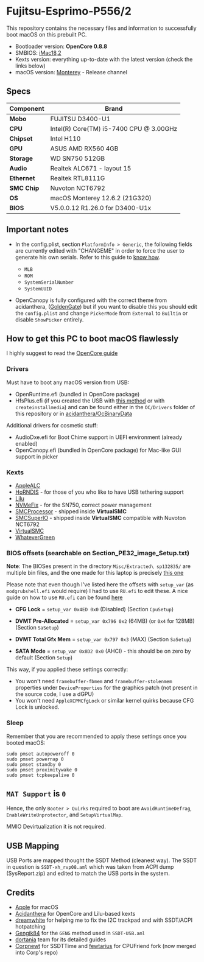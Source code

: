 # Fujitsu-Esprimo-P556/2
This repository contains the necessary files and information to successfully boot macOS on this prebuilt PC.

- Bootloader version: **OpenCore 0.8.8**
- SMBIOS: [iMac18,2](https://everymac.com/systems/apple/imac/specs/imac-core-i5-3.0-21-inch-aluminum-retina-4k-mid-2017-specs.html)
- Kexts version: everything up-to-date with the latest version (check the links below)
- macOS version: [Monterey](https://www.apple.com/macos/monterey) - Release channel


## Specs

| Component      | Brand                                     |
|----------------|-------------------------------------------|
| **Mobo**       |  FUJITSU D3400-U1                         |
| **CPU**        |  Intel(R) Core(TM) i5-7400 CPU @ 3.00GHz  |
| **Chipset**    |  Intel H110                               |
| **GPU**        |  ASUS AMD RX560 4GB                       |
| **Storage**    |  WD SN750 512GB                           |
| **Audio**      |  Realtek ALC671 - layout 15               |
| **Ethernet**   |  Realtek RTL8111G                         |
| **SMC Chip**   |  Nuvoton NCT6792                          |
| **OS**         |  macOS Monterey 12.6.2 (21G320)           |
| **BIOS**       |  V5.0.0.12 R1.26.0 for D3400-U1x          |


## Important notes

- In the config.plist, section `PlatformInfo > Generic`, the following fields are currently edited with "CHANGEME" in order to force the user to generate his own serials. Refer to this guide to [know how](https://dortania.github.io/OpenCore-Install-Guide/config-laptop.plist/icelake.html#platforminfo). 
  - `MLB`
  - `ROM`
  - `SystemSerialNumber` 
  - `SystemUUID`


- OpenCanopy is fully configured with the correct theme from acidanthera, ([GoldenGate](https://dortania.github.io/OpenCanopy-Gallery/ocbinary.html#set-1-goldengate)) but if you want to disable this you should edit the `config.plist` and change `PickerMode` from `External` to `Builtin` or disable `ShowPicker` entirely.


## How to get this PC to boot macOS flawlessly

I highly suggest to read the [OpenCore guide](https://dortania.github.io/OpenCore-Install-Guide/)

### Drivers

Must have to boot any macOS version from USB:

* OpenRuntime.efi (bundled in OpenCore package)
* HfsPlus.efi (if you created the USB with [this method](https://dortania.github.io/OpenCore-Install-Guide/installer-guide/mac-install-recovery.html#legacy-macos-online-method) or with `createinstallmedia`) and can be found either in the `OC/Drivers` folder of this repository or in [acidanthera/OcBinaryData](https://github.com/acidanthera/OcBinaryData/blob/master/Drivers/HfsPlus.efi)

Additional drivers for cosmetic stuff:

* AudioDxe.efi for Boot Chime support in UEFI environment (already enabled)
* OpenCanopy.efi (bundled in OpenCore package) for Mac-like GUI support in picker

### Kexts

* [AppleALC](https://github.com/acidanthera/AppleALC/releases/latest)
* [HoRNDIS](https://github.com/jwise/HoRNDIS/releases/latest) - for those of you who like to have USB tethering support
* [Lilu](https://github.com/acidanthera/Lilu/releases/latest)
* [NVMeFix](https://github.com/acidanthera/NVMeFix/releases/latest) - for the SN750, correct power management
* [SMCProcessor](https://github.com/acidanthera/VirtualSMC/releases/latest) - shipped inside **VirtualSMC**
* [SMCSuperIO](https://github.com/acidanthera/VirtualSMC/releases/latest) - shipped inside **VirtualSMC** compatible with Nuvoton NCT6792 
* [VirtualSMC](https://github.com/acidanthera/VirtualSMC/releases/latest) 
* [WhateverGreen](https://github.com/acidanthera/WhateverGreen/releases/latest)

 ### BIOS offsets (searchable on Section_PE32_image_Setup.txt)
 
 **Note**: The BIOSes present in the directory `Misc/Extracted\ sp132835/` are multiple bin files, and the one made for this laptop is precisely [this one](https://github.com/1alessandro1/HP-laptop-15s-fq1034nl-ice-lake/blob/main/Misc/BIOS/BIOS_F.23_HP_086C9/Extracted%20sp135993/086C8.bin)
 
 Please note that even though I've listed here the offsets with `setup_var` (as `modgrubshell.efi` would require) I had to use `RU.efi` to edit these. A nice guide on how to use `RU.efi` can be found [here](https://www.macos86.it/topic/4523-guida-come-modificare-le-impostazioni-nascoste-del-bios-su-pc-con-firmware-uefi/)
 
 
- **CFG Lock** = `setup_var 0x4ED 0x0` (Disabled) (Section `CpuSetup`)
 
- **DVMT Pre-Allocated** = `setup_var 0x796 0x2` (64MB) (or `0x4` for 128MB) (Section `SaSetup`)
 
- **DVMT Total Gfx Mem** = `setup_var 0x797 0x3` (MAX) (Section `SaSetup`)
 
- **SATA Mode** = `setup_var 0x8D2 0x0` (AHCI) - this should be on zero by default (Section `Setup`)


This way, if you applied these settings correctly: 
- You won't need `framebuffer-fbmem` and `framebuffer-stolenmem` properties under `DeviceProperties` for the graphics patch (not present in the source code, I use a dGPU)
- You won't need `AppleXCPMCfgLock` or similar kernel quirks because CFG Lock is unlocked.
  
### Sleep

Remember that you are recommended to apply these settings once you booted macOS:

```
sudo pmset autopoweroff 0
sudo pmset powernap 0
sudo pmset standby 0
sudo pmset proximitywake 0
sudo pmset tcpkeepalive 0
```

## `MAT Support` is `0`

Hence, the only `Booter > Quirks` required to boot are `AvoidRuntimeDefrag`, `EnableWriteUnprotector`, and `SetupVirtualMap`.

MMIO Devirtualization it is not required.

## USB Mapping

USB Ports are mapped thought the SSDT Method (cleanest way). The SSDT in question is `SSDT-xh_rvp08.aml` which was taken from ACPI dump (SysReport.zip) and edited to match the USB ports in the system.

## Credits

* [Apple](https://apple.com) for macOS
* [Acidanthera](https://github.com/Acidanthera) for OpenCore and Lilu-based kexts 
* [dreamwhite](https://github.com/dreamwhite) for helping me to fix the I2C trackpad and with SSDT/ACPI hotpatching
* [Gengik84](https://www.macos86.it/profile/1-gengik84/) for the `GENG` method used in `SSDT-USB.aml`
* [dortania](https://github.com/dortania) team for its detailed guides
* [Corpnewt](https://github.com/CorpNewt) for SSDTTime and [fewtarius](https://github.com/fewtarius) for CPUFriend fork (now merged into Corp's repo)

